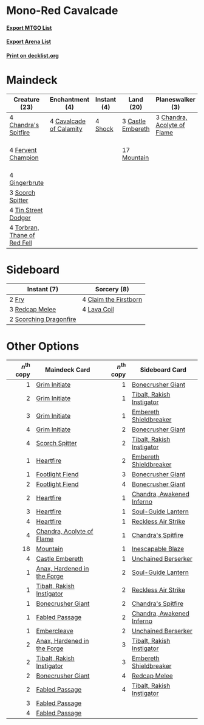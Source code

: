 # Mono-Red Cavalcade

#### [Export MTGO List](../collection/Mono-Red%20Cavalcade/Mono-Red%20Cavalcade.txt)
#### [Export Arena List](../collection/Mono-Red%20Cavalcade/Mono-Red%20Cavalcade_arena.txt)
#### [Print on decklist.org](http://decklist.org/?deckmain=3%09Castle%20Embereth%0A4%09Cavalcade%20of%20Calamity%0A4%09Chandra's%20Spitfire%0A3%09Chandra,%20Acolyte%20of%20Flame%0A4%09Fervent%20Champion%0A4%09Gingerbrute%0A4%09Light%20Up%20the%20Stage%0A17%09Mountain%0A3%09Scorch%20Spitter%0A4%09Shock%0A2%09Skewer%20the%20Critics%0A4%09Tin%20Street%20Dodger%0A4%09Torbran,%20Thane%20of%20Red%20Fell&deckside=4%09Claim%20the%20Firstborn%0A2%09Fry%0A4%09Lava%20Coil%0A3%09Redcap%20Melee%0A2%09Scorching%20Dragonfire)
# Maindeck

|                                             Creature (23)                                             |                                         Enchantment (4)                                          |                                   Instant (4)                                    |                                         Land (20)                                          |                                           Planeswalker (3)                                           |                                          Sorcery (6)                                          |
|-------------------------------------------------------------------------------------------------------|--------------------------------------------------------------------------------------------------|----------------------------------------------------------------------------------|--------------------------------------------------------------------------------------------|------------------------------------------------------------------------------------------------------|-----------------------------------------------------------------------------------------------|
|4 [Chandra's Spitfire](http://gatherer.wizards.com/Pages/Card/Details.aspx?multiverseid=205026)        |4 [Cavalcade of Calamity](http://gatherer.wizards.com/Pages/Card/Details.aspx?multiverseid=457239)|4 [Shock](http://gatherer.wizards.com/Pages/Card/Details.aspx?multiverseid=129732)|3 [Castle Embereth](http://gatherer.wizards.com/Pages/Card/Details.aspx?multiverseid=473201)|3 [Chandra, Acolyte of Flame](http://gatherer.wizards.com/Pages/Card/Details.aspx?multiverseid=466880)|4 [Light Up the Stage](http://gatherer.wizards.com/Pages/Card/Details.aspx?multiverseid=457251)|
|4 [Fervent Champion](http://gatherer.wizards.com/Pages/Card/Details.aspx?multiverseid=473086)          |                                                                                                  |                                                                                  |17 [Mountain](http://gatherer.wizards.com/Pages/Card/Details.aspx?multiverseid=439859)      |                                                                                                      |2 [Skewer the Critics](http://gatherer.wizards.com/Pages/Card/Details.aspx?multiverseid=457259)|
|4 [Gingerbrute](http://gatherer.wizards.com/Pages/Card/Details.aspx?multiverseid=473181)               |                                                                                                  |                                                                                  |                                                                                            |                                                                                                      |                                                                                               |
|3 [Scorch Spitter](http://gatherer.wizards.com/Pages/Card/Details.aspx?multiverseid=466913)            |                                                                                                  |                                                                                  |                                                                                            |                                                                                                      |                                                                                               |
|4 [Tin Street Dodger](http://gatherer.wizards.com/Pages/Card/Details.aspx?multiverseid=457264)         |                                                                                                  |                                                                                  |                                                                                            |                                                                                                      |                                                                                               |
|4 [Torbran, Thane of Red Fell](http://gatherer.wizards.com/Pages/Card/Details.aspx?multiverseid=473109)|                                                                                                  |                                                                                  |                                                                                            |                                                                                                      |                                                                                               |


# Sideboard

|                                           Instant (7)                                           |                                          Sorcery (8)                                           |
|-------------------------------------------------------------------------------------------------|------------------------------------------------------------------------------------------------|
|2 [Fry](http://gatherer.wizards.com/Pages/Card/Details.aspx?multiverseid=466894)                 |4 [Claim the Firstborn](http://gatherer.wizards.com/Pages/Card/Details.aspx?multiverseid=473080)|
|3 [Redcap Melee](http://gatherer.wizards.com/Pages/Card/Details.aspx?multiverseid=473097)        |4 [Lava Coil](http://gatherer.wizards.com/Pages/Card/Details.aspx?multiverseid=452858)          |
|2 [Scorching Dragonfire](http://gatherer.wizards.com/Pages/Card/Details.aspx?multiverseid=473101)|                                                                                                |


# Other Options

|*n*<sup>th</sup> copy|                                            Maindeck Card                                             |*n*<sup>th</sup> copy|                                           Sideboard Card                                           |
|--------------------:|------------------------------------------------------------------------------------------------------|--------------------:|----------------------------------------------------------------------------------------------------|
|                    1|[Grim Initiate](http://gatherer.wizards.com/Pages/Card/Details.aspx?multiverseid=461057)              |                    1|[Bonecrusher Giant](http://gatherer.wizards.com/Pages/Card/Details.aspx?multiverseid=473077)        |
|                    2|[Grim Initiate](http://gatherer.wizards.com/Pages/Card/Details.aspx?multiverseid=461057)              |                    1|[Tibalt, Rakish Instigator](http://gatherer.wizards.com/Pages/Card/Details.aspx?multiverseid=461073)|
|                    3|[Grim Initiate](http://gatherer.wizards.com/Pages/Card/Details.aspx?multiverseid=461057)              |                    1|[Embereth Shieldbreaker](http://gatherer.wizards.com/Pages/Card/Details.aspx?multiverseid=473084)   |
|                    4|[Grim Initiate](http://gatherer.wizards.com/Pages/Card/Details.aspx?multiverseid=461057)              |                    2|[Bonecrusher Giant](http://gatherer.wizards.com/Pages/Card/Details.aspx?multiverseid=473077)        |
|                    4|[Scorch Spitter](http://gatherer.wizards.com/Pages/Card/Details.aspx?multiverseid=466913)             |                    2|[Tibalt, Rakish Instigator](http://gatherer.wizards.com/Pages/Card/Details.aspx?multiverseid=461073)|
|                    1|[Heartfire](http://gatherer.wizards.com/Pages/Card/Details.aspx?multiverseid=461058)                  |                    2|[Embereth Shieldbreaker](http://gatherer.wizards.com/Pages/Card/Details.aspx?multiverseid=473084)   |
|                    1|[Footlight Fiend](http://gatherer.wizards.com/Pages/Card/Details.aspx?multiverseid=457360)            |                    3|[Bonecrusher Giant](http://gatherer.wizards.com/Pages/Card/Details.aspx?multiverseid=473077)        |
|                    2|[Footlight Fiend](http://gatherer.wizards.com/Pages/Card/Details.aspx?multiverseid=457360)            |                    4|[Bonecrusher Giant](http://gatherer.wizards.com/Pages/Card/Details.aspx?multiverseid=473077)        |
|                    2|[Heartfire](http://gatherer.wizards.com/Pages/Card/Details.aspx?multiverseid=461058)                  |                    1|[Chandra, Awakened Inferno](http://gatherer.wizards.com/Pages/Card/Details.aspx?multiverseid=466881)|
|                    3|[Heartfire](http://gatherer.wizards.com/Pages/Card/Details.aspx?multiverseid=461058)                  |                    1|[Soul-Guide Lantern](http://gatherer.wizards.com/Pages/Card/Details.aspx?multiverseid=476488)       |
|                    4|[Heartfire](http://gatherer.wizards.com/Pages/Card/Details.aspx?multiverseid=461058)                  |                    1|[Reckless Air Strike](http://gatherer.wizards.com/Pages/Card/Details.aspx?multiverseid=466908)      |
|                    4|[Chandra, Acolyte of Flame](http://gatherer.wizards.com/Pages/Card/Details.aspx?multiverseid=466880)  |                    1|[Chandra's Spitfire](http://gatherer.wizards.com/Pages/Card/Details.aspx?multiverseid=205026)       |
|                   18|[Mountain](http://gatherer.wizards.com/Pages/Card/Details.aspx?multiverseid=439859)                   |                    1|[Inescapable Blaze](http://gatherer.wizards.com/Pages/Card/Details.aspx?multiverseid=452857)        |
|                    4|[Castle Embereth](http://gatherer.wizards.com/Pages/Card/Details.aspx?multiverseid=473201)            |                    1|[Unchained Berserker](http://gatherer.wizards.com/Pages/Card/Details.aspx?multiverseid=466918)      |
|                    1|[Anax, Hardened in the Forge](http://gatherer.wizards.com/Pages/Card/Details.aspx?multiverseid=476376)|                    2|[Soul-Guide Lantern](http://gatherer.wizards.com/Pages/Card/Details.aspx?multiverseid=476488)       |
|                    1|[Tibalt, Rakish Instigator](http://gatherer.wizards.com/Pages/Card/Details.aspx?multiverseid=461073)  |                    2|[Reckless Air Strike](http://gatherer.wizards.com/Pages/Card/Details.aspx?multiverseid=466908)      |
|                    1|[Bonecrusher Giant](http://gatherer.wizards.com/Pages/Card/Details.aspx?multiverseid=473077)          |                    2|[Chandra's Spitfire](http://gatherer.wizards.com/Pages/Card/Details.aspx?multiverseid=205026)       |
|                    1|[Fabled Passage](http://gatherer.wizards.com/Pages/Card/Details.aspx?multiverseid=473206)             |                    2|[Chandra, Awakened Inferno](http://gatherer.wizards.com/Pages/Card/Details.aspx?multiverseid=466881)|
|                    1|[Embercleave](http://gatherer.wizards.com/Pages/Card/Details.aspx?multiverseid=473082)                |                    2|[Unchained Berserker](http://gatherer.wizards.com/Pages/Card/Details.aspx?multiverseid=466918)      |
|                    2|[Anax, Hardened in the Forge](http://gatherer.wizards.com/Pages/Card/Details.aspx?multiverseid=476376)|                    3|[Tibalt, Rakish Instigator](http://gatherer.wizards.com/Pages/Card/Details.aspx?multiverseid=461073)|
|                    2|[Tibalt, Rakish Instigator](http://gatherer.wizards.com/Pages/Card/Details.aspx?multiverseid=461073)  |                    3|[Embereth Shieldbreaker](http://gatherer.wizards.com/Pages/Card/Details.aspx?multiverseid=473084)   |
|                    2|[Bonecrusher Giant](http://gatherer.wizards.com/Pages/Card/Details.aspx?multiverseid=473077)          |                    4|[Redcap Melee](http://gatherer.wizards.com/Pages/Card/Details.aspx?multiverseid=473097)             |
|                    2|[Fabled Passage](http://gatherer.wizards.com/Pages/Card/Details.aspx?multiverseid=473206)             |                    4|[Tibalt, Rakish Instigator](http://gatherer.wizards.com/Pages/Card/Details.aspx?multiverseid=461073)|
|                    3|[Fabled Passage](http://gatherer.wizards.com/Pages/Card/Details.aspx?multiverseid=473206)             |                     |                                                                                                    |
|                    4|[Fabled Passage](http://gatherer.wizards.com/Pages/Card/Details.aspx?multiverseid=473206)             |                     |                                                                                                    |

